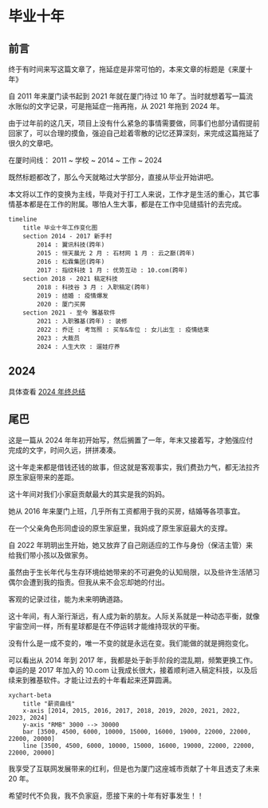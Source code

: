 # 毕业十年

## 前言

终于有时间来写这篇文章了，拖延症是非常可怕的，本来文章的标题是《来厦十年》

自 2011 年来厦门读书起到 2021 年就在厦门待过 10 年了。当时就想着写一篇流水账似的文字记录，可是拖延症一拖再拖，从 2021 年拖到 2024 年。

由于过年前的这几天，项目上没有什么紧急的事情需要做，同事们也部分请假提前回家了，可以合理的摸鱼，强迫自己趁着零散的记忆还算深刻，来完成这篇拖延了很久的文章吧。

在厦时间线：
2011 ~ 学校 ~ 2014 ~ 工作 ~ 2024

既然标题都改了，那么今天就略过大学部分，直接从毕业开始讲吧。

本文将以工作的变换为主线，毕竟对于打工人来说，工作才是生活的重心，其它事情基本都是在工作的附属。哪怕人生大事，都是在工作中见缝插针的去完成。

```mermaid-fullscreen
timeline
    title 毕业十年工作变化图
    section 2014 - 2017 新手村
        2014 : 翼讯科技(跨年)
        2015 : 恒天晨光 2 月 : 石材网 1 月 : 云之巅(跨年)
        2016 : 松霖集团(跨年)
        2017 : 指纹科技 1 月 : 优势互动 : 10.com(跨年)
    section 2018 - 2021 稿定科技
        2018 : 科技谷 3 月 : 入职稿定(跨年)
        2019 : 结婚 : 疫情爆发
        2020 : 厦门买房
    section 2021 - 至今 雅基软件
        2021 : 入职雅基(跨年) : 装修
        2022 : 乔迁 : 考驾照 : 买车&车位 : 女儿出生 : 疫情结束
        2023 : 大裁员
        2024 : 人生大坎 : 遛娃疗养
```

<!--@include: ./2014.md-->
<!--@include: ./2015.md-->
<!--@include: ./2016.md-->
<!--@include: ./2017.md-->
<!--@include: ./2018.md-->
<!--@include: ./2019.md-->
<!--@include: ./2020.md-->
<!--@include: ./2021.md-->
<!--@include: ./2022.md-->
<!--@include: ./2023.md-->

## 2024

具体查看 [2024 年终总结](../year-end/index.md)

## 尾巴

这是一篇从 2024 年年初开始写，然后搁置了一年，年末又接着写，才勉强应付完成的文字，时间久远，拼拼凑凑。

这十年走来都是借钱还钱的故事，但这就是客观事实，我们费劲力气，都无法拉齐原生家庭带来的差距。

这十年间对我们小家庭贡献最大的其实是我的妈妈。

她从 2016 年来厦门上班，几乎所有工资都用于我的买房，结婚等各项事宜。

在一个父亲角色形同虚设的原生家庭里，我妈成了原生家庭最大的支撑。

自 2022 年玥玥出生开始，她又放弃了自己刚适应的工作与身份（保洁主管）来给我们带小孩以及做家务。

虽然由于生长年代与生存环境给她带来的不可避免的认知局限，以及些许生活陋习偶尔会遭到我的指责。但我从来不会忘却她的付出。

客观的记录过往，能为未来明确道路。

这十年间，有人渐行渐远，有人成为新的朋友。人际关系就是一种动态平衡，就像宇宙空间一样，所有星球都是在不停运转才能维持现状的平衡。

没有什么是一成不变的，唯一不变的就是永远在变。我们能做的就是拥抱变化。

可以看出从 2014 年到 2017 年，我都是处于新手阶段的混乱期，频繁更换工作。幸运的是 2017 年加入的 10.com 让我成长很大，接着顺利进入稿定科技，以及后续来到雅基软件。才能让过去的十年看起来还算圆满。

```mermaid
xychart-beta
    title "薪资曲线"
    x-axis [2014, 2015, 2016, 2017, 2018, 2019, 2020, 2021, 2022, 2023, 2024]
    y-axis "RMB" 3000 --> 30000
    bar [3500, 4500, 6000, 10000, 15000, 16000, 19000, 22000, 22000, 22000, 20000]
    line [3500, 4500, 6000, 10000, 15000, 16000, 19000, 22000, 22000, 22000, 20000]

```

我享受了互联网发展带来的红利，但是也为厦门这座城市贡献了十年且透支了未来 20 年。

希望时代不负我，我不负家庭，愿接下来的十年有好事发生！！

<lock />
